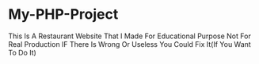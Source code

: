 # My-PHP-Project
This Is A Restaurant Website That I Made For Educational Purpose Not For Real Production
IF There Is Wrong Or Useless You Could Fix It(If You Want To Do It)
